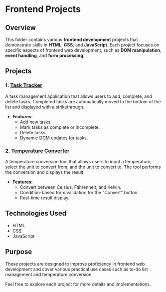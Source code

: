 # Frontend Projects

## Overview
This folder contains various **frontend development** projects that demonstrate skills in **HTML**, **CSS**, and **JavaScript**. Each project focuses on specific aspects of frontend web development, such as **DOM manipulation**, **event handling**, and **form processing**.

## Projects

### 1. [Task Tracker](./Task%20Tracker)
A task management application that allows users to add, complete, and delete tasks. Completed tasks are automatically moved to the bottom of the list and displayed with a strikethrough.

- **Features**:
  - Add new tasks.
  - Mark tasks as complete or incomplete.
  - Delete tasks.
  - Dynamic DOM updates for tasks.

### 2. [Temperature Converter](./Temperature%20Converter)
A temperature conversion tool that allows users to input a temperature, select the unit to convert from, and the unit to convert to. The tool performs the conversion and displays the result.

- **Features**:
  - Convert between Celsius, Fahrenheit, and Kelvin.
  - Condition-based form validation for the "Convert" button.
  - Real-time result display.

## Technologies Used
- HTML
- CSS
- JavaScript

## Purpose
These projects are designed to improve proficiency in frontend web development and cover various practical use cases such as to-do list management and temperature conversion.

Feel free to explore each project for more details and implementations.
